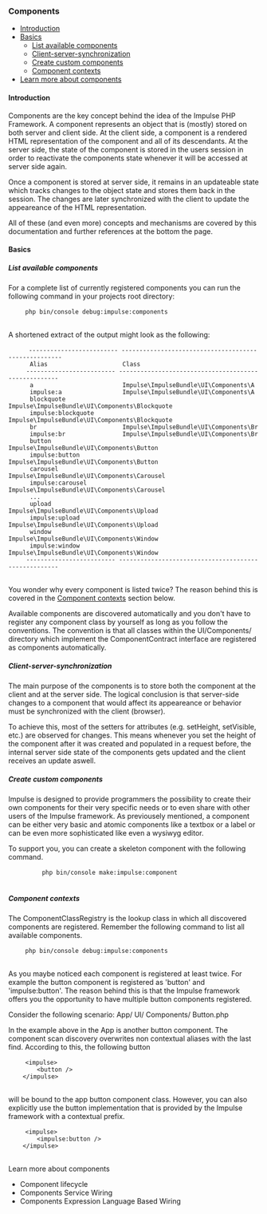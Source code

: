 <h3 class="doc-title">Components</h3>

- [Introduction](#introduction)
- [Basics](#basics)
	- [List available components](#registered_components)
	- [Client-server-synchronization](#client_server_synchronization)
    - [Create custom components](#create_custom_components)
    - [Component contexts](#component_contexts)
- [Learn more about components](#advanced_topics)

<h4><a id="introduction">Introduction</a></h4>

Components are the key concept behind the idea of the Impulse PHP Framework. A component represents an object that is (mostly) stored on both server and client side. At the client side, a component is a rendered HTML representation of the component and all of its descendants. At the server side, the state of the component is stored in the users session in order to reactivate the components state whenever it will be accessed at server side again.

Once a component is stored at server side, it remains in an updateable state which tracks changes to the object state and stores them back in the session. The changes are later synchronized with the client to update the appeareance of the HTML representation. 

All of these (and even more) concepts and mechanisms are covered by this documentation and further references at the bottom the page.

<h4><a id="basics">Basics</a></h4>

<h5><a id="registered_components">List available components</a></h5>

For a complete list of currently registered components you can run the following command in your projects root directory:

<div>
  <div class="code-header">
    <div class="container-fluid">
        <div class="row">
          <div class="button red"></div>
          	<div class="button yellow"></div>
          	<div class="button green"></div>
        </div>
    </div>
  </div>
  <pre class="code-white imp-code line-numbers language-shell">
  	<code class="language-bash">php bin/console debug:impulse:components</code>
  </pre>
</div>

A shortened extract of the output might look as the following:

<div>
  <div class="code-header">
    <div class="container-fluid">
        <div class="row">
          <div class="button red"></div>
          	<div class="button yellow"></div>
          	<div class="button green"></div>
        </div>
    </div>
  </div>
  <pre class="code-white imp-code line-numbers language-bash">
  	<code class="language-bash"> ------------------------- ----------------------------------------------------- 
      Alias                     Class                                                
     ------------------------- ----------------------------------------------------- 
      a                         Impulse\ImpulseBundle\UI\Components\A                
      impulse:a                 Impulse\ImpulseBundle\UI\Components\A                
      blockquote                Impulse\ImpulseBundle\UI\Components\Blockquote       
      impulse:blockquote        Impulse\ImpulseBundle\UI\Components\Blockquote       
      br                        Impulse\ImpulseBundle\UI\Components\Br               
      impulse:br                Impulse\ImpulseBundle\UI\Components\Br               
      button                    Impulse\ImpulseBundle\UI\Components\Button           
      impulse:button            Impulse\ImpulseBundle\UI\Components\Button           
      carousel                  Impulse\ImpulseBundle\UI\Components\Carousel         
      impulse:carousel          Impulse\ImpulseBundle\UI\Components\Carousel         
      ...           
      upload                    Impulse\ImpulseBundle\UI\Components\Upload           
      impulse:upload            Impulse\ImpulseBundle\UI\Components\Upload           
      window                    Impulse\ImpulseBundle\UI\Components\Window           
      impulse:window            Impulse\ImpulseBundle\UI\Components\Window                             
     ------------------------- -----------------------------------------------------</code>
  </pre>
</div>

You wonder why every component is listed twice? The reason behind this is covered in the <a href="#component_contexts">Component contexts</a> section below.

Available components are discovered automatically and you don't have to register any component class by yourself as long as you follow the conventions. The convention is that all classes within the UI/Components/ directory which implement the ComponentContract interface are registered as components automatically.

<h5><a id="client_server_synchronization">Client-server-synchronization</a></h5>

The main purpose of the components is to store both the component at the client and at the server side. The logical conclusion is that server-side changes to a component that would affect its appeareance or behavior must be synchronized with the client (browser).

To achieve this, most of the setters for attributes (e.g. setHeight, setVisible, etc.) are observed for changes. This means whenever you set the height of the component after it was created and populated in a request before, the internal server side state of the components gets updated and the client receives an update aswell.

<h5><a id="create_own_components">Create custom components</a></h5>

Impulse is designed to provide programmers the possibility to create their own components for their very specific needs or to even share with other users of the Impulse framework. As previousely mentioned, a component can be either very basic and atomic components like a textbox or a label or can be even more sophisticated like even a wysiwyg editor.  

To support you, you can create a skeleton component with the following command.

<div>
  <div class="code-header">
    <div class="container-fluid">
        <div class="row">
            <div class="button red"></div>
          	<div class="button yellow"></div>
          	<div class="button green"></div>
        </div>
    </div>
  </div>
	<pre class="code-white imp-code line-numbers language-shell">
		<code class="language-bash">php bin/console make:impulse:component</code>
	</pre>
</div>


<h5><a id="component_contexts">Component contexts</a></h5>

The ComponentClassRegistry is the lookup class in which all discovered components are registered. Remember the following command to list all available components.

<div>
  <div class="code-header">
    <div class="container-fluid">
        <div class="row">
            <div class="button red"></div>
          	<div class="button yellow"></div>
          	<div class="button green"></div>
        </div>
    </div>
  </div>
  <pre class="code-white imp-code line-numbers language-shell">
  	<code class="language-bash">php bin/console debug:impulse:components</code>
  </pre>
</div>

As you maybe noticed each component is registered at least twice. For example the button component is registered as 'button' and 'impulse:button'. The reason behind this is that the Impulse framework offers you the opportunity to have multiple button components registered.

Consider the following scenario:
App/
	UI/
    	Components/
        	Button.php

In the example above in the App is another button component. The component scan discovery overwrites non contextual aliases with the last find. According to this, the following button

<div>
  <div class="code-header">
    <div class="container-fluid">
        <div class="row">
            <div class="button red"></div>
          	<div class="button yellow"></div>
          	<div class="button green"></div>
        </div>
    </div>
  </div>
    <pre class="code-white line-numbers language-markup">
    <code class="imp-code language-markup">&lt;impulse&gt;
        &lt;button /&gt;
    &lt;/impulse&gt;</code>
    </pre>
</div>

will be bound to the app button component class. However, you can also explicitly use the button implementation that is provided by the Impulse framework with a contextual prefix.

<div>
  <div class="code-header">
    <div class="container-fluid">
        <div class="row">
            <div class="button red"></div>
          	<div class="button yellow"></div>
          	<div class="button green"></div>
        </div>
    </div>
  </div>
  <pre class="code-white line-numbers language-markup">
    <code class="imp-code language-markup">&lt;impulse&gt;
        &lt;impulse:button /&gt;
    &lt;/impulse&gt;</code>
  </pre>
</div>

<a name="advanced_topics">Learn more about components</a>

<ul class="unstyled-list">
  <li><a data-target-menu-item="component_lifecycle" class="text-muted">Component lifecycle</a></li>
  <li><a data-target-menu-item="component_service_wiring">Components Service Wiring</a></li>
  <li><a data-target-menu-item="components_el_wiring">Components Expression Language Based Wiring</a></li>
</ul>

